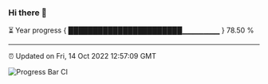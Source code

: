 ### Hi there 👋

⏳ Year progress { ███████████████████████▁▁▁▁▁▁▁ } 78.50 %

---

⏰ Updated on Fri, 14 Oct 2022 12:57:09 GMT

![Progress Bar CI](https://github.com/ZhaoGui/ZhaoGui/workflows/Progress%20Bar%20CI/badge.svg)
